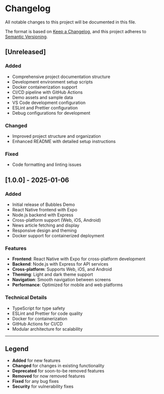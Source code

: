 # Changelog

All notable changes to this project will be documented in this file.

The format is based on [Keep a Changelog](https://keepachangelog.com/en/1.0.0/),
and this project adheres to [Semantic Versioning](https://semver.org/spec/v2.0.0.html).

## [Unreleased]

### Added
- Comprehensive project documentation structure
- Development environment setup scripts
- Docker containerization support
- CI/CD pipeline with GitHub Actions
- Demo assets and sample data
- VS Code development configuration
- ESLint and Prettier configuration
- Debug configurations for development

### Changed
- Improved project structure and organization
- Enhanced README with detailed setup instructions

### Fixed
- Code formatting and linting issues

## [1.0.0] - 2025-01-06

### Added
- Initial release of Bubbles Demo
- React Native frontend with Expo
- Node.js backend with Express
- Cross-platform support (Web, iOS, Android)
- News article fetching and display
- Responsive design and theming
- Docker support for containerized deployment

### Features
- **Frontend**: React Native with Expo for cross-platform development
- **Backend**: Node.js with Express for API services
- **Cross-platform**: Supports Web, iOS, and Android
- **Theming**: Light and dark theme support
- **Navigation**: Smooth navigation between screens
- **Performance**: Optimized for mobile and web platforms

### Technical Details
- TypeScript for type safety
- ESLint and Prettier for code quality
- Docker for containerization
- GitHub Actions for CI/CD
- Modular architecture for scalability

---

## Legend

- **Added** for new features
- **Changed** for changes in existing functionality
- **Deprecated** for soon-to-be removed features
- **Removed** for now removed features
- **Fixed** for any bug fixes
- **Security** for vulnerability fixes